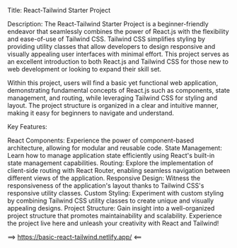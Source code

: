Title: React-Tailwind Starter Project

Description:
The React-Tailwind Starter Project is a beginner-friendly endeavor that seamlessly combines the power of React.js with the flexibility and ease-of-use of Tailwind CSS. Tailwind CSS simplifies styling by providing utility classes that allow developers to design responsive and visually appealing user interfaces with minimal effort. This project serves as an excellent introduction to both React.js and Tailwind CSS for those new to web development or looking to expand their skill set.

Within this project, users will find a basic yet functional web application, demonstrating fundamental concepts of React.js such as components, state management, and routing, while leveraging Tailwind CSS for styling and layout. The project structure is organized in a clear and intuitive manner, making it easy for beginners to navigate and understand.

Key Features:

React Components: Experience the power of component-based architecture, allowing for modular and reusable code.
State Management: Learn how to manage application state efficiently using React's built-in state management capabilities.
Routing: Explore the implementation of client-side routing with React Router, enabling seamless navigation between different views of the application.
Responsive Design: Witness the responsiveness of the application's layout thanks to Tailwind CSS's responsive utility classes.
Custom Styling: Experiment with custom styling by combining Tailwind CSS utility classes to create unique and visually appealing designs.
Project Structure: Gain insight into a well-organized project structure that promotes maintainability and scalability.
Experience the project live here and unleash your creativity with React and Tailwind!

==>  https://basic-react-tailwind.netlify.app/  <==
